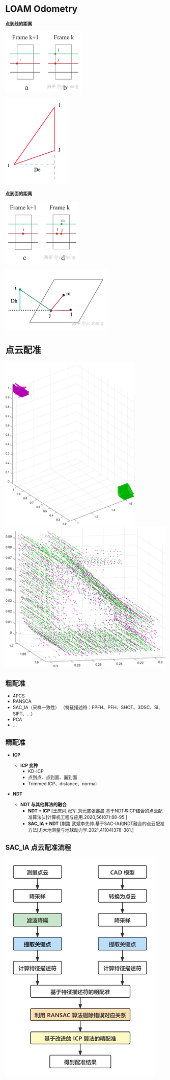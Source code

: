 # LOAM Odometry

**点到线的距离**

![img](data/点到线的距离-1.png)

![img](data/点到线的距离-2.png)

**点到面的距离**

![img](data/点到面的距离-1.png)

![img](data/点到面的距离-2.png)

# 点云配准

<img src="data/舭部-1.png" alt="image-20220216112028893" style="zoom:50%;" />

<img src="舭部-2.png" alt="image-20220216112045971" style="zoom:50%;" />

## 粗配准

- 4PCS
- RANSCA
- SAC_IA（采样一致性） （特征描述符：FPFH、PFH、SHOT、3DSC、SI、SIFT、...）
- PCA
- ...

## 精配准

- **ICP**
  - **ICP 变种**
    - KD-ICP
    - 点到点、点到面、面到面
    - Trimmed ICP、distance、normal
  
- **NDT**
  - **NDT 与其他算法的融合**
    - **NDT + ICP** [王庆闪,张军,刘元盛张鑫晨.基于NDT与ICP结合的点云配准算法[J]计算机工程与应用.2020,56(07):88-95.]
    - **SAC_IA + NDT** [荆路,武斌李先帅.基于SAC-IA和NDT融合的点云配准方法[J]大地测量与地球动力学.2021,41(04)378-381.]

## SAC_IA 点云配准流程

![SAC_IA 点云配准流程](data/SAC_IA点云配准流程.png)